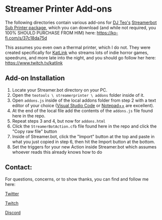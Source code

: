# Streamer Printer Add-ons

The following directories contain various add-ons for [DJ Teo's](https://www.twitch.tv/dj_teo) [Streamerbot Sub Printer package](https://ko-fi.com/s/37c18da75d), which you can download (and while not required, you 100% SHOULD PURCHASE FROM HIM) here: https://ko-fi.com/s/37c18da75d

This assumes you even own a thermal printer, which I do not. They were created specifically for [KatLink](https://www.twitch.tv/katlink) who streams lots of indie horror games, speedruns, and more late into the night, and you should go follow her here: https://www.twitch.tv/katlink

## Add-on Installation
1. Locate your Streamer.bot directory on your PC.
2. Open the `teotools \ streamerprinter \ addons` folder inside of it.
3. Open `addons.js` inside of the local addons folder from step 2 with a text editor of your choice ([Visual Studio Code](https://code.visualstudio.com/) or [Notepad++](https://notepad-plus-plus.org/) are excellent).
4. At the end of the local file add the contents of the `addons.js` file found here in the repo.
5. Repeat steps 3 and 4, but now for `addons.html`
6. Click the `StreamerBotAction.cfb` file found here in the repo and click the "Copy raw file" button
7. Inside of Streamer.bot, click the "Import" button at the top and paste in what you just copied in step 6, then hit the Import button at the bottom.
8. Set the triggers for your new Action inside Streamer.bot which assumes whoever reads this already knows how to do

## Contact:
For questions, concerns, or to show thanks, you can find and follow me here:

[Twitter](https://twitter.com/carefreeb0mb)

[Twitch](https://www.twitch.tv/carefreebomb)

[Discord](https://discord.gg/0X84YV4Sn1v0wyUa)